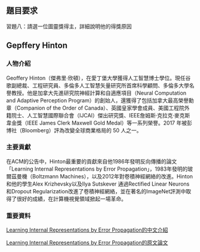 ## 題目要求
習題八：請選一位圖靈獎得主，詳細說明他的得獎原因

## Gepffery Hinton

### 人物介紹
Geoffery Hinton（傑弗里·欣頓），在愛丁堡大學獲得人工智慧博士學位。現任谷歌副總裁、工程研究員、多倫多人工智慧矢量研究所首席科學顧問、多倫多大學名譽教授。他是加拿大先進研究院神經計算和自適應項目（Neural Computation and Adaptive Perception Program）的創始人，還獲得了包括加拿大最高榮譽勳章（Companion of the Order of Canada）、英國皇家學會成員、美國工程院外籍院士、人工智慧國際聯合會（IJCAI）傑出研究獎、IEEE詹姆斯·克拉克·麥克斯韋金獎（IEEE James Clerk Maxwell Gold Medal）等一系列榮譽。2017 年被彭博社（Bloomberg）評為改變全球商業格局的 50 人之一。

### 主要貢獻
在ACM的公告中，Hinton最重要的貢獻來自他1986年發明反向傳播的論文「Learning Internal Representations by Error Propagation」，1983年發明的玻爾茲曼機（Boltzmann Machines），以及2012年對卷積神經網絡的改進。Hinton和他的學生Alex Krizhevsky以及Ilya Sutskever 通過Rectified Linear Neurons和Dropout Regularization改進了卷積神經網絡，並在著名的ImageNet評測中取得了很好的成績，在計算機視覺領域掀起一場革命。

### 重要資料
[Learning Internal Representations by Error Propagation的中文介紹](https://zhuanlan.zhihu.com/p/413781234)

[Learning Internal Representations by Error Propagation的原文論文](https://ieeexplore.ieee.org/document/6302929)
